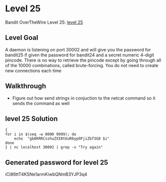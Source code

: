 # Level 25

Bandit OverTheWire Level 25: [level 25](https://overthewire.org/wargames/bandit/bandit25.html)

## **Level Goal**
A daemon is listening on port 30002 and will give you the password for bandit25 if given the password for bandit24 and a secret numeric 4-digit pincode. There is no way to retrieve the pincode except by going through all of the 10000 combinations, called brute-forcing.
You do not need to create new connections each time

## **Walkthrough**
- Figure out how send strings in conjuction to the netcat command so it sends the command as well

## **level 25 Solution**
```shell
{
for i in $(seq -w 0000 9999); do 
    echo  "gb8KRRCsshuZXI0tUuR6ypOFjiZbf3G8 $i" 
done 
} | nc localhost 30002 | grep -v "Try again"
```

## **Generated password for level 25**
iCi86ttT4KSNe1armKiwbQNmB3YJP3q4
